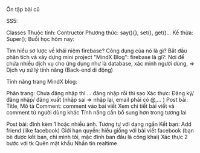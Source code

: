 Ôn tập bài cũ

SS5:

Classes
Thuộc tính: Contructor
Phương thức: say(){}, set(), get()...
Kế thừa: Super();
Buổi học hôm nay:

Tìm hiểu sơ lược về khái niệm firebase?
Công dụng của nó là gì?
Bắt đầu phân tích và xây dựng mini project "MindX Blog":
firebase là gì?: Nơi để chứa nhiều dịch vụ cho ứng dụng như là database, xác minh người dùng, => Dịch vụ xử lý tính năng (Back-end di động)

Tính năng trang MindX blog:

Phân trang: Chưa đăng nhập thì ... đăng nhập rồi thì sao
Xác thực: Đăng ký/ đăng nhập/ đăng xuất (nhập sai => nhập lại, email phải có @,... )
Post bài: Title, Mô tả
Comment: comment vào bài viết
Xem chi tiết bài viết và comment từ người dùng khác
Tính năng cần bổ sung hơn trong tương lai

Post bài: đính kèm 1 hoặc nhiều ảnh. Tương tự với dạng ngắn
Kết bạn: Add friend (like facebook)
Giới hạn quyền: hiểu giống với bài viết facebook (bạn bè được kết bạn, chỉ mình tôi, mặc đình ban đầu là công khai)
Xác thực 2 bước với tk
Quên mật khẩu
Nhắn tin realtime
